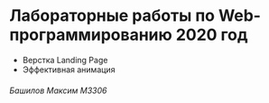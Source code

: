 # Лабораторные работы по Web-программированию 2020 год #
+ Верстка Landing Page
+ Эффективная анимация

###### Башилов Максим M3306 ######